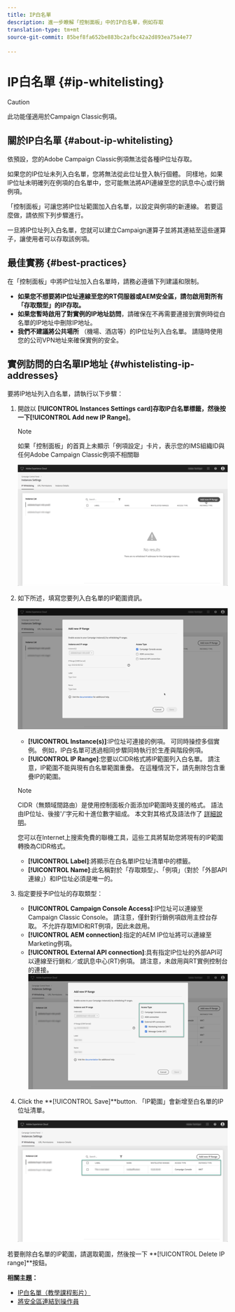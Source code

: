 ```yaml
---
title: IP白名單
description: 進一步瞭解「控制面板」中的IP白名單，例如存取
translation-type: tm+mt
source-git-commit: 85bef8fa652be883bc2afbc42a2d893ea75a4e77

---
```



# IP白名單 {#ip-whitelisting}

>[!CAUTION]
>
>此功能僅適用於Campaign Classic例項。

## 關於IP白名單 {#about-ip-whitelisting}

依預設，您的Adobe Campaign Classic例項無法從各種IP位址存取。

如果您的IP位址未列入白名單，您將無法從此位址登入執行個體。 同樣地，如果IP位址未明確列在例項的白名單中，您可能無法將API連線至您的訊息中心或行銷例項。

「控制面板」可讓您將IP位址範圍加入白名單，以設定與例項的新連線。 若要這麼做，請依照下列步驟進行。

一旦將IP位址列入白名單，您就可以建立Campaign運算子並將其連結至這些運算子，讓使用者可以存取該例項。

## 最佳實務 {#best-practices}

在「控制面板」中將IP位址加入白名單時，請務必遵循下列建議和限制。

* **如果您不想要將IP位址連線至您的RT伺服器或AEM安全區，請勿啟用對所有「存取類型」的IP存取。**
* **如果您暫時啟用了對實例的IP地址訪問**，請確保在不再需要連接到實例時從白名單的IP地址中刪除IP地址。
* **我們不建議將公共場所** （機場、酒店等）的IP位址列入白名單。 請隨時使用您的公司VPN地址來確保實例的安全。

## 實例訪問的白名單IP地址 {#whistelisting-ip-addresses}

要將IP地址列入白名單，請執行以下步驟：

1. 開啟以 **[!UICONTROL Instances Settings card]**存取IP白名單標籤，然後按一下**[!UICONTROL Add new IP Range]**。

   >[!NOTE]
   >
   >如果「控制面板」的首頁上未顯示「例項設定」卡片，表示您的IMS組織ID與任何Adobe Campaign Classic例項不相關聯

   ![](assets/ip_whitelist_list1.png)

1. 如下所述，填寫您要列入白名單的IP範圍資訊。

   ![](assets/ip_whitelist_add1.png)

   * **[!UICONTROL Instance(s)]**:IP位址可連接的例項。 可同時操控多個實例。 例如，IP白名單可透過相同步驟同時執行於生產與階段例項。
   * **[!UICONTROL IP Range]**:您要以CIDR格式將IP範圍列入白名單。 請注意，IP範圍不能與現有白名單範圍重疊。 在這種情況下，請先刪除包含重疊IP的範圍。
   >[!NOTE]
   >
   >CIDR（無類域間路由）是使用控制面板介面添加IP範圍時支援的格式。 語法由IP位址、後接&#39;/&#39;字元和十進位數字組成。 本文對其格式及語法作了 [詳細說明](https://whatismyipaddress.com/cidr)。
   >
   >您可以在Internet上搜索免費的聯機工具，這些工具將幫助您將現有的IP範圍轉換為CIDR格式。

   * **[!UICONTROL Label]**:將顯示在白名單IP位址清單中的標籤。
   * **[!UICONTROL Name]**:此名稱對於「存取類型」、「例項」（對於「外部API連線」）和IP位址必須是唯一的。


1. 指定要授予IP位址的存取類型：

   * **[!UICONTROL Campaign Console Access]**:IP位址可以連線至Campaign Classic Console。 請注意，僅針對行銷例項啟用主控台存取。 不允許存取MID和RT例項，因此未啟用。
   * **[!UICONTROL AEM connection]**:指定的AEM IP位址將可以連線至Marketing例項。
   * **[!UICONTROL External API connection]**:具有指定IP位址的外部API可以連線至行銷和／或訊息中心(RT)例項。 請注意，未啟用與RT實例控制台的連接。
   ![](assets/ip_whitelist_acesstype.png)

1. Click the **[!UICONTROL Save]**button. 「IP範圍」會新增至白名單的IP位址清單。

   ![](assets/ip_whitelist_added.png)

若要刪除白名單的IP範圍，請選取範圍，然後按一下 **[!UICONTROL Delete IP range]**按鈕。

**相關主題：**
* [IP白名單（教學課程影片）](https://docs.adobe.com/content/help/en/campaign-learn/campaign-classic-tutorials/administrating/control-panel-acc/ip-whitelisting.html)
* [將安全區連結到操作員](https://docs.campaign.adobe.com/doc/AC/en/INS_Additional_configurations_Configuring_Campaign_server.html#Linking_a_security_zone_to_an_operator)
